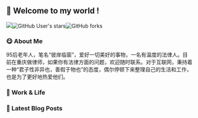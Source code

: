 ## 📌 Welcome to my world !

![](https://komarev.com/ghpvc/?username=LawyerLu&color=40c463)![GitHub User's stars](https://img.shields.io/github/stars/LawyerLu)![GitHub forks](https://img.shields.io/github/forks/LawyerLu/ONEBLOG)

### 😋 About Me

95后老年人，笔名“彼岸临窗”，爱好一切美好的事物，一名有温度的法律人。目前在重庆做律师，如果你有法律方面的问题，欢迎随时联系。对于互联网，秉持着一种“君子性非异也，善假于物也”的态度，偶尔停顿下来整理自己的生活和工作，也是为了更好地热爱他们。

### 📂 Work & Life





### 📒 Latest Blog Posts



